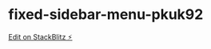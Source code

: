 # fixed-sidebar-menu-pkuk92

[Edit on StackBlitz ⚡️](https://stackblitz.com/edit/fixed-sidebar-menu-pkuk92)